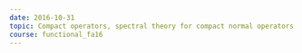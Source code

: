 ```yaml
---
date: 2016-10-31
topic: Compact operators, spectral theory for compact normal operators
course: functional_fa16
---
```

